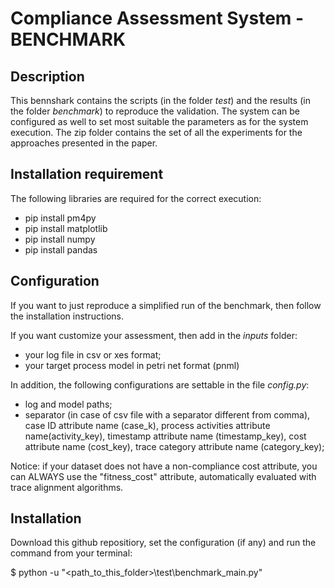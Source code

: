 # Compliance Assessment System - BENCHMARK

## Description

This bennshark contains the scripts (in the folder _test_) and the results (in the folder _benchmark_) to reproduce the validation.
The system can be configured as well to set most suitable the parameters as for the system execution.
The zip folder contains the set of all the experiments for the approaches presented in the paper.

## Installation requirement

The following libraries are required for the correct execution:

- pip install pm4py
- pip install matplotlib
- pip install numpy
- pip install pandas

## Configuration

If you want to just reproduce a simplified run of the benchmark, then follow the installation instructions.

If you want customize your assessment, then add in the _inputs_ folder:

- your log file in csv or xes format;
- your target process model in petri net format (pnml)

In addition, the following configurations are settable in the file _config.py_:

- log and model paths;
- separator (in case of csv file with a separator different from comma), case ID attribute name (case_k), process activities attribute name(activity_key), timestamp attribute name (timestamp_key), cost attribute name (cost_key), trace category attribute name (category_key);

Notice: if your dataset does not have a non-compliance cost attribute, you can ALWAYS use the "fitness_cost" attribute, automatically evaluated with trace alignment algorithms.

## Installation

Download this github repositiory, set the configuration (if any) and run the command from your terminal:

$ python -u "<path_to_this_folder>\test\benchmark_main.py"
